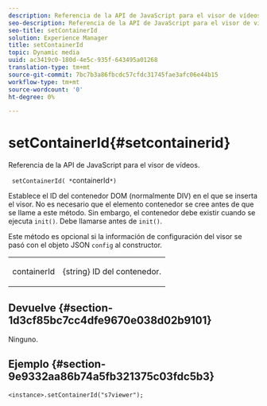 ```yaml
---
description: Referencia de la API de JavaScript para el visor de vídeos.
seo-description: Referencia de la API de JavaScript para el visor de vídeos.
seo-title: setContainerId
solution: Experience Manager
title: setContainerId
topic: Dynamic media
uuid: ac3419c0-180d-4e5c-935f-643495a01268
translation-type: tm+mt
source-git-commit: 7bc7b3a86fbcdc57cfdc31745fae3afc06e44b15
workflow-type: tm+mt
source-wordcount: '0'
ht-degree: 0%

---
```



# setContainerId{#setcontainerid}

Referencia de la API de JavaScript para el visor de vídeos.

` setContainerId( *`containerId`*)`

Establece el ID del contenedor DOM (normalmente DIV) en el que se inserta el visor. No es necesario que el elemento contenedor se cree antes de que se llame a este método. Sin embargo, el contenedor debe existir cuando se ejecuta `init()`. Debe llamarse antes de `init()`.

Este método es opcional si la información de configuración del visor se pasó con el objeto JSON `config` al constructor.

<table id="table_896DFF34A68A403DB93A6D597461A573"> 
 <tbody> 
  <tr> 
   <td colname="col1"> <p> <span class="codeph"> <span class="varname"> containerId  </span> </span> </p> </td> 
   <td colname="col2"> <p> <span class="codeph"> {string}  </span> ID del contenedor. </p> </td> 
  </tr> 
 </tbody> 
</table>

## Devuelve {#section-1d3cf85bc7cc4dfe9670e038d02b9101}

Ninguno.

## Ejemplo {#section-9e9332aa86b74a5fb321375c03fdc5b3}

```
<instance>.setContainerId("s7viewer");
```


